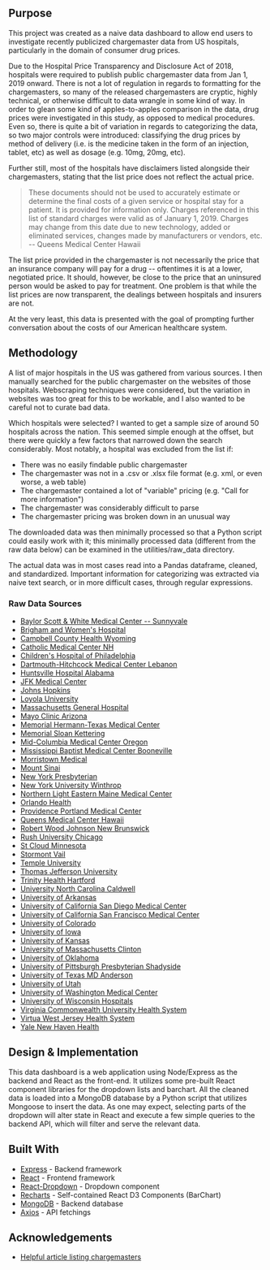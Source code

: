 ## Purpose

This project was created as a naive data dashboard to allow end users to investigate recently publicized chargemaster data from US hospitals, particularly in the domain of consumer drug prices. 

Due to the Hospital Price Transparency and Disclosure Act of 2018, hospitals were required to publish public chargemaster data from Jan 1, 2019 onward. There is not a lot of regulation in regards to formatting for the chargemasters, so many of the released chargemasters are cryptic, highly technical, or otherwise difficult to data wrangle in some kind of way. In order to glean some kind of apples-to-apples comparison in the data, drug prices were investigated in this study, as opposed to medical procedures. Even so, there is quite a bit of variation in regards to categorizing the data, so two major controls were introduced: classifying the drug prices by method of delivery (i.e. is the medicine taken in the form of an injection, tablet, etc) as well as dosage (e.g. 10mg, 20mg, etc).

Further still, most of the hospitals have disclaimers listed alongside their chargemasters, stating that the list price does not reflect the actual price. 

>These documents should not be used to accurately estimate or determine the final costs of a given service or hospital stay for a patient. It is provided for information only. Charges referenced in this list of standard charges were valid as of January 1, 2019. Charges may change from this date due to new technology, added or eliminated services, changes made by manufacturers or vendors, etc. -- Queens Medical Center Hawaii

The list price provided in the chargemaster is not necessarily the price that an insurance company will pay for a drug -- oftentimes it is at a lower, negotiated price. It should, however, be close to the price that an uninsured person would be asked to pay for treatment. One problem is that while the list prices are now transparent, the dealings between hospitals and insurers are not.

At the very least, this data is presented with the goal of prompting further conversation about the costs of our American healthcare system.

## Methodology

A list of major hospitals in the US was gathered from various sources. I then manually searched for the public chargemaster on the websites of those hospitals. Webscraping techniques were considered, but the variation in websites was too great for this to be workable, and I also wanted to be careful not to curate bad data.

Which hospitals were selected? I wanted to get a sample size of around 50 hospitals across the nation. This seemed simple enough at the offset, but there were quickly a few factors that narrowed down the search considerably. Most notably, a hospital was excluded from the list if:

* There was no easily findable public chargemaster
* The chargemaster was not in a .csv or .xlsx file format (e.g. xml, or even worse, a web table)
* The chargemaster contained a lot of "variable" pricing (e.g. "Call for more information")
* The chargemaster was considerably difficult to parse
* The chargemaster pricing was broken down in an unusual way

The downloaded data was then minimally processed so that a Python script could easily work with it; this minimally processed data (different from the raw data below) can be examined in the utilities/raw_data directory.

The actual data was in most cases read into a Pandas dataframe, cleaned, and standardized. Important information for categorizing was extracted via naive text search, or in more difficult cases, through regular expressions.

### Raw Data Sources
* [Baylor Scott & White Medical Center -- Sunnyvale](https://www.bswhealth.com/locations/sunnyvale/patient-tools/Pages/hospital-pricing-information.aspx)
* [Brigham and Women's Hospital](https://www.partners.org/for-patients/Patient-Billing-Financial-Assistance/Hospital-Charge-Listing.aspx)
* [Campbell County Health Wyoming](https://www.cchwyo.org/As_Our_Patient/Paying_For_Care.aspx)
* [Catholic Medical Center NH](https://www.catholicmedicalcenter.org/patients-visitors/insurance-and-billing/chargemaster)
* [Children's Hospital of Philadelphia](https://www.chop.edu/centers-programs/billing-and-insurance/understanding-hospital-charges)
* [Dartmouth-Hitchcock Medical Center Lebanon](https://www.dartmouth-hitchcock.org/billing-charges/charges_dhmc.html)
* [Huntsville Hospital Alabama](https://www.huntsvillehospital.org/price-transparency)
* [JFK Medical Center](https://jfkmc.com/about/legal/detail-price-list.dot)
* [Johns Hopkins](https://www.hopkinsmedicine.org/patient_care/billing-insurance/billing/charges-fees.html)
* [Loyola University](https://www.loyolamedicine.org/patient-info/understanding-hospital-charges)
* [Massachusetts General Hospital](https://www.massgeneral.org/notices/billing/)
* [Mayo Clinic Arizona](https://www.mayoclinic.org/patient-visitor-guide/billing-insurance/price-estimates/chargemaster)
* [Memorial Hermann-Texas Medical Center](https://www.memorialhermann.org/patients-caregivers/memorial-hermann-charge-master/)
* [Memorial Sloan Kettering](https://www.mskcc.org/insurance-assistance/standard-price-list)
* [Mid-Columbia Medical Center Oregon](https://www.mcmc.net/latest-news/2019/january/hospital-pricing-frequently-asked-questions-/)
* [Mississippi Baptist Medical Center Booneville](https://www.baptistonline.org/estimate-my-costs)
* [Morristown Medical](https://www.atlantichealth.org/patients-visitors/insurance/out-network-insurance.html)
* [Mount Sinai](https://www.mountsinai.org/about/insurance/cm-faq-msh)
* [New York Presbyterian](https://www.nyp.org/patients-and-visitors/paying-for-care)
* [New York University Winthrop](https://www.nyuwinthrop.org/standard-charges)
* [Northern Light Eastern Maine Medical Center](https://northernlighthealth.org/Locations/Eastern-Maine-Medical-Center/Patients-Visitors/Billing/Price-Transparency)
* [Orlando Health](https://www.orlandohealth.com/patients-and-visitors/patient-financial-resources/pricing-transparency-guide)
* [Providence Portland Medical Center](https://oregon.providence.org/location-directory/p/providence-portland-medical-center/guest-information/pricing-transparency/)
* [Queens Medical Center Hawaii](https://www.queens.org/the-queens-medical-center/patients-and-visitors/pay-your-bill/transparency-pricing-qmc)
* [Robert Wood Johnson New Brunswick](https://www.rwjbh.org/rwj-university-hospital-new-brunswick/billing/charges/)
* [Rush University Chicago](https://www.rush.edu/patients-visitors/patients/pay-your-bill/cost-care)
* [St Cloud Minnesota](https://www.centracare.com/pricing-financial-assistance/)
* [Stormont Vail](https://www.stormontvail.org/patient-services/understanding-hospital-pricing-and-charges/)
* [Temple University](https://www.templehealth.org/locations/temple-university-hospital/patients-visitors/billing-insurance/pricing-info)
* [Thomas Jefferson University](https://hospitals.jefferson.edu/patients-and-visitors/charge-description-master.html)
* [Trinity Health Hartford](https://www.stfranciscare.org/cms-price-transparency-hartford)
* [University North Carolina Caldwell](https://www.unchealthcare.org/about-us/billing-and-financial-assistance/chargemaster/)
* [University of Arkansas](https://uamshealth.com/patientsandguests/billing/uams-price-transparency-2019/)
* [University of California San Diego Medical Center](https://health.ucsd.edu/patients/billing/Pages/default.aspx)
* [University of California San Francisco Medical Center](https://www.ucsfhealth.org/about/pricing-transparency/)
* [University of Colorado](https://www.uchealth.org/billing-and-pricing-information/)
* [University of Iowa](https://uihc.org/hospital-services-and-charges)
* [University of Kansas](https://www.kansashealthsystem.com/patient-visitor/financial/insurance/are-you-covered)
* [University of Massachusetts Clinton](https://www.umassmemorialhealthcare.org/healthalliance-clinton-hospital/patients-visitors/patient-resources/healthalliance-clinton-pricing-list)
* [University of Oklahoma](https://www.oumedicine.com/oumedicine/primary-care/patients-visitors/hospital-financial-assistance/hospital-charges)
* [University of Pittsburgh Presbyterian Shadyside](https://www.upmc.com/locations/hospitals/presbyterian/patients-visitors/patient-information/cdm)
* [University of Texas MD Anderson](https://www.mdanderson.org/patients-family/becoming-our-patient/planning-for-care/insurance-billing-financial-support/health-care-disclosures.html)
* [University of Utah](https://healthcare.utah.edu/bill/charges.php)
* [University of Washington Medical Center](https://www.uwmedicine.org/patient-resources/billing-and-insurance)
* [University of Wisconsin Hospitals](https://www.uwhealth.org/billing-and-insurance/priceline-pricing-costs/30091)
* [Virginia Commonwealth University Health System](https://www.vcuhealth.org/locations/vcu-medical-center/billing-and-insurance/price-transparency)
* [Virtua West Jersey Health System](https://www.virtua.org/patient-tools/hospital-charges-information)
* [Yale New Haven Health](https://www.ynhh.org/patients-visitors/billing-insurance/pricing.aspx)

## Design & Implementation

This data dashboard is a web application using Node/Express as the backend and React as the front-end. It utilizes some pre-built React component libraries for the dropdown lists and barchart. All the cleaned data is loaded into a MongoDB database by a Python script that utilizes Mongoose to insert the data. As one may expect, selecting parts of the dropdown will alter state in React and execute a few simple queries to the backend API, which will filter and serve the relevant data.

## Built With

* [Express](https://expressjs.com/) - Backend framework
* [React](https://reactjs.org/) - Frontend framework
* [React-Dropdown](https://www.npmjs.com/package/react-dropdown) - Dropdown component
* [Recharts](http://recharts.org/en-US/) - Self-contained React D3 Components (BarChart)
* [MongoDB](https://www.mongodb.com/) - Backend database
* [Axios](https://www.axios.com/) - API fetchings

## Acknowledgements

* [Helpful article listing chargemasters](https://qz.com/1518545/price-lists-for-the-115-biggest-us-hospitals-new-transparency-law/)

